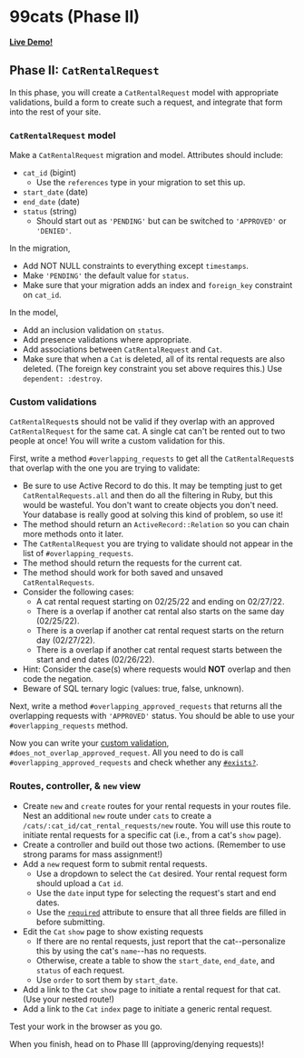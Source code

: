 # 99cats (Phase II)

**[Live Demo!][live-demo]**

[live-demo]: https://ninetyninecats.herokuapp.com/

## Phase II: `CatRentalRequest`

In this phase, you will create a `CatRentalRequest` model with appropriate
validations, build a form to create such a request, and integrate that form into
the rest of your site.

### `CatRentalRequest` model

Make a `CatRentalRequest` migration and model. Attributes should include:

* `cat_id` (bigint)
  * Use the `references` type in your migration to set this up.
* `start_date` (date)
* `end_date` (date)
* `status` (string)
  * Should start out as `'PENDING'` but can be switched to `'APPROVED'` or
    `'DENIED'`.

In the migration,

* Add NOT NULL constraints to everything except `timestamps`.
* Make `'PENDING'` the default value for `status`.
* Make sure that your migration adds an index and `foreign_key` constraint on
  `cat_id`.

In the model,

* Add an inclusion validation on `status`.
* Add presence validations where appropriate.
* Add associations between `CatRentalRequest` and `Cat`.
* Make sure that when a `Cat` is deleted, all of its rental requests are also
  deleted. (The foreign key constraint you set above requires this.) Use
  `dependent: :destroy`.

### Custom validations

`CatRentalRequest`s should not be valid if they overlap with an approved
`CatRentalRequest` for the same cat. A single cat can't be rented out to two
people at once! You will write a custom validation for this.

First, write a method `#overlapping_requests` to get all the `CatRentalRequest`s
that overlap with the one you are trying to validate:

* Be sure to use Active Record to do this. It may be tempting just to get
  `CatRentalRequests.all` and then do all the filtering in Ruby, but this
  would be wasteful. You don't want to create objects you don't need. Your
  database is really good at solving this kind of problem, so use it!
* The method should return an `ActiveRecord::Relation` so you can chain more
  methods onto it later.
* The `CatRentalRequest` you are trying to validate should not appear in the
  list of `#overlapping_requests`.
* The method should return the requests for the current cat.
* The method should work for both saved and unsaved `CatRentalRequests`.
* Consider the following cases:
  * A cat rental request starting on 02/25/22 and ending on 02/27/22.
  * There is a overlap if another cat rental also starts on the same day
    (02/25/22).
  * There is a overlap if another cat rental request starts on the return day
    (02/27/22).
  * There is a overlap if another cat rental request starts between the start
    and end dates (02/26/22).
* Hint: Consider the case(s) where requests would **NOT** overlap and then code
  the negation.
* Beware of SQL ternary logic (values: true, false, unknown).

Next, write a method `#overlapping_approved_requests` that returns all the
overlapping requests with `'APPROVED'` status. You should be able to use your
`#overlapping_requests` method.

Now you can write your [custom validation],
`#does_not_overlap_approved_request`. All you need to do is call
`#overlapping_approved_requests` and check whether any [`#exists?`][exists].

[custom validation]: https://guides.rubyonrails.org/active_record_validations.html#custom-methods
[exists]: https://api.rubyonrails.org/v7.0.2/classes/ActiveRecord/FinderMethods.html#method-i-exists-3F

### Routes, controller, & `new` view

* Create `new` and `create` routes for your rental requests in your routes file.
  Nest an additional `new` route under `cats` to create a
  `/cats/:cat_id/cat_rental_requests/new` route. You will use this route to
  initiate rental requests for a specific cat (i.e., from a cat's `show` page).
* Create a controller and build out those two actions. (Remember to use strong
  params for mass assignment!)
* Add a `new` request form to submit rental requests.
  * Use a dropdown to select the `Cat` desired. Your rental request form should
    upload a `Cat` `id`.
  * Use the `date` input type for selecting the request's start and end dates.
  * Use the [`required`] attribute to ensure that all three fields are filled in
    before submitting.
* Edit the `Cat` `show` page to show existing requests
  * If there are no rental requests, just report that the cat--personalize this
    by using the cat's `name`--has no requests.
  * Otherwise, create a table to show the `start_date`, `end_date`, and `status`
    of each request.
  * Use `order` to sort them by `start_date`.
* Add a link to the `Cat` `show` page to initiate a rental request for that cat.
  (Use your nested route!)
* Add a link to the `Cat` `index` page to initiate a generic rental request.

Test your work in the browser as you go.

[`required`]: https://developer.mozilla.org/en-US/docs/Web/HTML/Attributes/required

When you finish, head on to Phase III (approving/denying requests)!